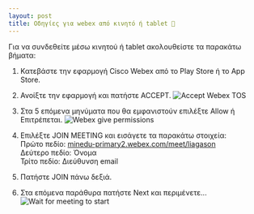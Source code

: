 ```yaml
---
layout: post
title: Οδηγίες για webex από κινητό ή tablet 📱
---
```


Για να συνδεθείτε μέσω κινητού ή tablet ακολουθείστε τα παρακάτω βήματα:

1. Κατεβάστε την εφαρμογή Cisco Webex από το Play Store ή το App Store.

2. Ανοίξτε την εφαρμογή και πατήστε ACCEPT.
![Accept Webex TOS](https://raw.githubusercontent.com/liagason/Jekyll-Blog/master/assets/images/webex-android-1.jpg)

3. Στα 5 επόμενα μηνύματα που θα εμφανιστούν επιλέξτε Allow ή Επιτρέπεται.
![Webex give permissions](https://raw.githubusercontent.com/liagason/Jekyll-Blog/master/assets/images/webex-android-2.jpg)

4. Επιλέξτε JOIN MEETING και εισάγετε τα παρακάτω στοιχεία:  
Πρώτο πεδίο: [minedu-primary2.webex.com/meet/liagason](https://minedu-primary2.webex.com/meet/liagason)  
Δεύτερο πεδίο: Όνομα  
Τρίτο πεδίο: Διεύθυνση email  

5. Πατήστε JOIN πάνω δεξιά.

6. Στα επόμενα παράθυρα πατήστε Next και περιμένετε...
![Wait for meeting to start](https://raw.githubusercontent.com/liagason/Jekyll-Blog/master/assets/images/webex-android-3.jpg)
